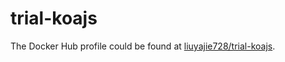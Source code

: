 # trial-koajs

The Docker Hub profile could be found at [liuyajie728/trial-koajs](https://hub.docker.com/r/liuyajie728/trial-koajs).
